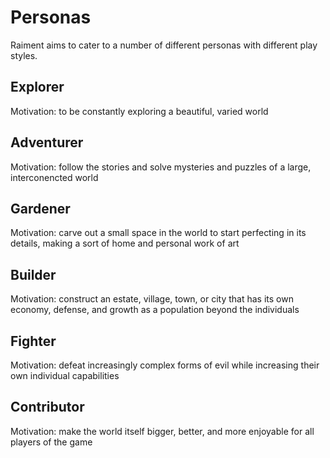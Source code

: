 # Personas

Raiment aims to cater to a number of different personas with different play styles. 

## Explorer

Motivation: to be constantly exploring a beautiful, varied world

## Adventurer

Motivation: follow the stories and solve mysteries and puzzles of a large, interconencted world

## Gardener

Motivation: carve out a small space in the world to start perfecting in its details, making a sort of home and personal work of art

## Builder

Motivation: construct an estate, village, town, or city that has its own economy, defense, and growth as a population beyond the individuals

## Fighter

Motivation: defeat increasingly complex forms of evil while increasing their own individual capabilities

## Contributor

Motivation: make the world itself bigger, better, and more enjoyable for all players of the game